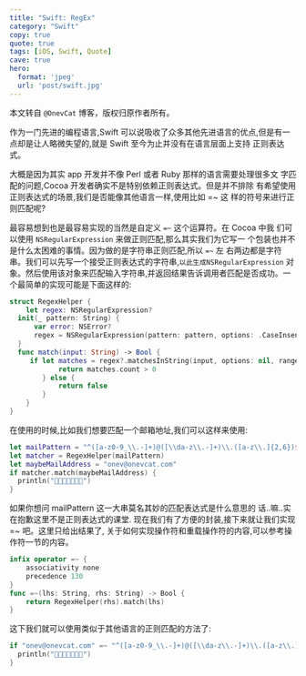 ```yaml
---
title: "Swift: RegEx"
category: "Swift"
copy: true
quote: true
tags: [iOS, Swift, Quote]
cave: true
hero:
  format: 'jpeg'
  url: 'post/swift.jpg'
---
```

本文转自 `@OnevCat` 博客，版权归原作者所有。

作为一门先进的编程语言,Swift 可以说吸收了众多其他先进语言的优点,但是有一点却是让人略微失望的,就是 Swift 至今为止并没有在语言层面上支持 正则表达式。

大概是因为其实 app 开发并不像 Perl 或者 Ruby 那样的语言需要处理很多文 字匹配的问题,Cocoa 开发者确实不是特别依赖正则表达式。但是并不排除 有希望使用正则表达式的场景,我们是否能像其他语言一样,使用比如 =~ 这 样的符号来进行正则匹配呢?

最容易想到也是最容易实现的当然是自定义 `=~` 这个运算符。在 Cocoa 中我 们可以使用 `NSRegularExpression` 来做正则匹配,那么其实我们为它写一 个包装也并不是什么太困难的事情。因为做的是字符串正则匹配,所以 `=~` 左 右两边都是字符串。我们可以先写一个接受正则表达式的字符串,`以此生成NSRegularExpression` 对象。然后使用该对象来匹配输入字符串,并返回结果告诉调用者匹配是否成功。一个最简单的实现可能是下面这样的:

```swift
struct RegexHelper {
    let regex: NSRegularExpression?
  init(_ pattern: String) {
      var error: NSError?
      regex = NSRegularExpression(pattern: pattern, options: .CaseInsensitive, error: &error)
  }
  func match(input: String) -> Bool {
     if let matches = regex?.matchesInString(input, options: nil, range: NSMakeRange(0, count(input))) {
            return matches.count > 0
        } else {
            return false
        }
    }
}
```

在使用的时候,比如我们想要匹配一个邮箱地址,我们可以这样来使用:

```swift
let mailPattern = "^([a-z0-9_\\.-]+)@([\\da-z\\.-]+)\\.([a-z\\.]{2,6})$"
let matcher = RegexHelper(mailPattern)
let maybeMailAddress = "onev@onevcat.com"
if matcher.match(maybeMailAddress) {
  println("􏰀􏰁􏰂􏰃􏰄􏰅􏰆")
}
```

如果你想问 mailPattern 这一大串莫名其妙的匹配表达式是什么意思的 话..嘛..实在抱歉这里不是正则表达式的课堂.
现在我们有了方便的封装,接下来就让我们实现 =~ 吧。这里只给出结果了, 关于如何实现操作符和重载操作符的内容,可以参考操作符一节的内容。

```swift
infix operator =~ {
    associativity none
    precedence 130
}
func =~(lhs: String, rhs: String) -> Bool {
    return RegexHelper(rhs).match(lhs)
}
```

这下我们就可以使用类似于其他语言的正则匹配的方法了:

```swift
if "onev@onevcat.com" =~ "^([a-z0-9_\\.-]+)@([\\da-z\\.-]+)\\.([a-z\\.]{2,6})$" {
  println("􏰀􏰁􏰂􏰃􏰄􏰅􏰆")
}
```
